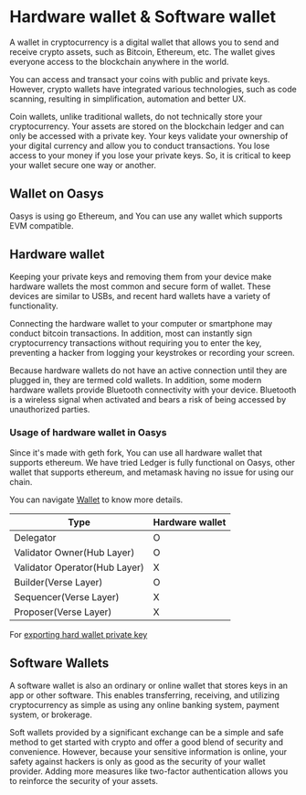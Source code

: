 ---
---

# Hardware wallet & Software wallet
A wallet in cryptocurrency is a digital wallet that allows you to send and receive crypto assets, such as Bitcoin, Ethereum, etc. The wallet gives everyone access to the blockchain anywhere in the world.

You can access and transact your coins with public and private keys. However, crypto wallets have integrated various technologies, such as code scanning, resulting in simplification, automation and better UX.

Coin wallets, unlike traditional wallets, do not technically store your cryptocurrency. Your assets are stored on the blockchain ledger and can only be accessed with a private key. Your keys validate your ownership of your digital currency and allow you to conduct transactions. You lose access to your money if you lose your private keys. So, it is critical to keep your wallet secure one way or another.

## Wallet on Oasys 

Oasys is using go Ethereum, and You can use any wallet which supports EVM compatible. 

## Hardware wallet

Keeping your private keys and removing them from your device make hardware wallets the most common and secure form of wallet. These devices are similar to USBs, and recent hard wallets have a variety of functionality.

Connecting the hardware wallet to your computer or smartphone may conduct bitcoin transactions. In addition, most can instantly sign cryptocurrency transactions without requiring you to enter the key, preventing a hacker from logging your keystrokes or recording your screen.

Because hardware wallets do not have an active connection until they are plugged in, they are termed cold wallets. In addition, some modern hardware wallets provide Bluetooth connectivity with your device. Bluetooth is a wireless signal when activated and bears a risk of being accessed by unauthorized parties.

### Usage of hardware wallet in Oasys 

Since it's made with geth fork, You can use all hardware wallet that supports ethereum. 
We have tried Ledger is fully functional on Oasys, other wallet that supports ethereum, and metamask having no issue for using our chain. 


You can navigate [Wallet](/docs/tech/wallet/1-2) to know more details.

| Type | Hardware wallet |
|-----------|------------|
| Delegator | O |
| Validator Owner(Hub Layer) | O |
| Validator Operator(Hub Layer) | X |
| Builder(Verse Layer) | O |
| Sequencer(Verse Layer) | X |
| Proposer(Verse Layer) | X |

For [exporting hard wallet private key](/docs/tech/validator/1-1)



## Software Wallets

A software wallet is also an ordinary or online wallet that stores keys in an app or other software. This enables transferring, receiving, and utilizing cryptocurrency as simple as using any online banking system, payment system, or brokerage.

Soft wallets provided by a significant exchange can be a simple and safe method to get started with crypto and offer a good blend of security and convenience. However, because your sensitive information is online, your safety against hackers is only as good as the security of your wallet provider. Adding more measures like two-factor authentication allows you to reinforce the security of your assets.

